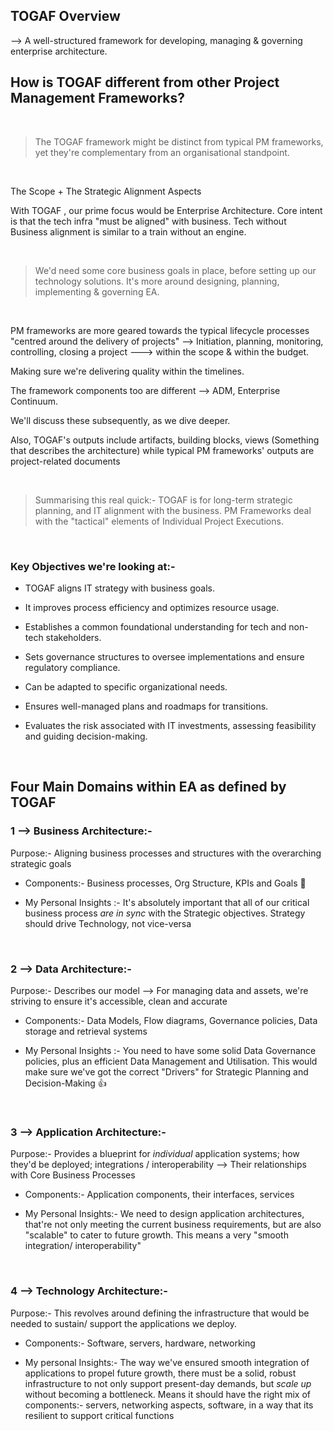## TOGAF Overview

--> A well-structured framework for developing, managing & governing enterprise architecture.

## How is TOGAF different from other Project Management Frameworks?

</br>

> The TOGAF framework might be distinct from typical PM frameworks, yet they're complementary from an organisational standpoint.

</br>

The Scope  + The Strategic Alignment Aspects

With TOGAF , our prime focus would be Enterprise Architecture. Core intent is that the tech infra "must be aligned" with business. Tech without Business alignment is similar to a train without an engine. 

</br>

> We'd need some core business goals in place, before setting up our technology solutions.
> It's more around designing, planning, implementing & governing EA.

</br>

PM frameworks are more geared towards the typical lifecycle processes "centred around the delivery of projects" --> Initiation, planning, monitoring, controlling, closing a project ---> within the scope & within the budget.

Making sure we're delivering quality within the timelines.

The framework components too are different --> ADM, Enterprise Continuum.

We'll discuss these subsequently, as we dive deeper. 

Also, TOGAF's outputs include artifacts, building blocks, views (Something that describes the architecture) while typical PM frameworks' outputs are project-related documents

</br>

> Summarising this real quick:- TOGAF is for long-term strategic planning, and IT alignment with the business. PM Frameworks deal with the "tactical" elements of Individual Project Executions.

</br>

### Key Objectives we're looking at:-

 - TOGAF aligns IT strategy with business goals.

- It improves process efficiency and optimizes resource usage.
  
- Establishes a common foundational understanding for tech and non-tech stakeholders.
  
-  Sets governance structures to oversee implementations and ensure regulatory compliance.
  
-  Can be adapted to specific organizational needs.
  
- Ensures well-managed plans and roadmaps for transitions.
  
- Evaluates the risk associated with IT investments, assessing feasibility and guiding decision-making.


</br>

## Four Main Domains within EA as defined by TOGAF

### 1 --> Business Architecture:-

Purpose:- Aligning business processes and structures with the overarching strategic goals

- Components:-
  Business processes, Org Structure, KPIs and Goals 📌

- My Personal Insights :-
   It's absolutely important that all of our critical business process *are in sync* with the Strategic objectives. Strategy should drive Technology, not vice-versa

</br>

### 2 --> Data Architecture:-

Purpose:- Describes our model --> For managing data and assets, we're striving to ensure it's accessible, clean and accurate

- Components:- Data Models, Flow diagrams, Governance policies, Data storage and retrieval systems
  
- My Personal Insights :- You need to have some solid Data Governance policies, plus an efficient Data Management and Utilisation. This would make sure we've got the correct "Drivers" for Strategic Planning and Decision-Making 👍

</br>

### 3 --> Application Architecture:-

Purpose:- Provides a blueprint for *individual* application systems; how they'd be deployed; integrations / interoperability --> Their relationships with Core Business Processes

- Components:- Application components, their interfaces, services
  
- My Personal Insights:- We need to design application architectures, that're not only meeting the current business requirements, but are also "scalable" to cater to future growth. This means a very "smooth integration/ interoperability"

</br>

### 4 --> Technology Architecture:-

Purpose:- This revolves around defining the infrastructure that would be needed to sustain/ support the applications we deploy.

 - Components:- Software, servers, hardware, networking
   
 - My personal Insights:- The way we've ensured smooth integration of applications to propel future growth, there must be a solid, robust infrastructure to not only support present-day demands, but *scale up* without becoming a bottleneck. Means it should have the right mix of components:- servers, networking aspects, software, in a way that its resilient to support critical functions

